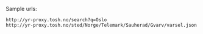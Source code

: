 Sample urls:

```
http://yr-proxy.tosh.no/search?q=Oslo
http://yr-proxy.tosh.no/sted/Norge/Telemark/Sauherad/Gvarv/varsel.json
```
